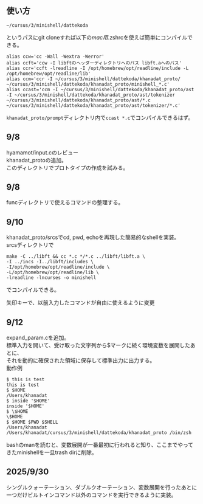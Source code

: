 ## 使い方
```
~/cursus/3/minishell/dattekoda
```
というパスにgit cloneすれば以下の*mac用*.zshrcを使えば簡単にコンパイルできる。   
```
alias ccw='cc -Wall -Wextra -Werror'
alias ccft='ccw -I libftのヘッダーディレクトリへのパス libft.aへのパス'
alias ccr='ccft -lreadline -I /opt/homebrew/opt/readline/include -L /opt/homebrew/opt/readline/lib'
alias ccm='ccr -I ~/cursus/3/minishell/dattekoda/khanadat_proto/ ~/cursus/3/minishell/dattekoda/khanadat_proto/minishell_*.c'
alias ccast='ccm -I ~/cursus/3/minishell/dattekoda/khanadat_proto/ast -I ~/cursus/3/minishell/dattekoda/khanadat_proto/ast/tokenizer ~/cursus/3/minishell/dattekoda/khanadat_proto/ast/*.c ~/cursus/3/minishell/dattekoda/khanadat_proto/ast/tokenizer/*.c'
```
`khanadat_proto/prompt`ディレクトリ内で`ccast *.c`でコンパイルできるはず。

## 9/8
hyamamot/input.cのレビュー   
khanadat_protoの追加。   
このディレクトリでプロトタイプの作成を試みる。   

## 9/8
funcディレクトリで使えるコマンドの整理する。   

## 9/10
khanadat_proto/srcsでcd, pwd, echoを再現した簡易的なshellを実装。   
srcsディレクトリで   
```
make -C ../libft && cc *.c */*.c ../libft/libft.a \
-I ../incs -I../libft/includes \
-I/opt/homebrew/opt/readline/include \
-L/opt/homebrew/opt/readline/lib \
-lreadline -lncurses -o minishell
```
でコンパイルできる。

矢印キーで、以前入力したコマンドが自由に使えるように変更

## 9/12
expand_param.cを追加。    
標準入力を開いて、受け取った文字列から$マークに続く環境変数を展開したあとに、   
それを動的に確保された領域に保存して標準出力に出力する。   
動作例
```
$ this is test
this is test
$ $HOME
/Users/khanadat
$ inside '$HOME'
inside '$HOME'
$ \$HOME
\$HOME
$ $HOME $PWD $SHELL
/Users/khanadat /Users/khanadat/cursus/3/minishell/dattekoda/khanadat_proto /bin/zsh
```

bashのmanを読むと、変数展開が一番最初に行われると知り、ここまでやってきたminishellを一旦trash dirに削除。   

## 2025/9/30
シングルクォーテーション、ダブルクオーテーション、変数展開を行ったあとに一つだけビルトインコマンド以外のコマンドを実行できるように実装。   
